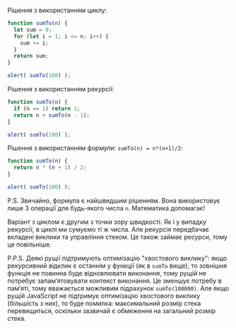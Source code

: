 Рішення з використанням циклу:

```js run
function sumTo(n) {
  let sum = 0;
  for (let i = 1; i <= n; i++) {
    sum += i;
  }
  return sum;
}

alert( sumTo(100) );
```

Рішення з використанням рекурсії:

```js run
function sumTo(n) {
  if (n == 1) return 1;
  return n + sumTo(n - 1);
}

alert( sumTo(100) );
```

Рішення з використанням формули: `sumTo(n) = n*(n+1)/2`:

```js run
function sumTo(n) {
  return n * (n + 1) / 2;
}

alert( sumTo(100) );
```

P.S. Звичайно, формула є найшвидшим рішенням. Вона використовує лише 3 операції для будь-якого числа `n`. Математика допомагає!

Варіант з циклом є другим з точки зору швидкості. Як і у випадку рекурсії, в циклі ми сумуємо ті ж числа. Але рекурсія передбачає вкладені виклики та управління стеком. Це також займає ресурси, тому це повільніше.

P.P.S. Деякі рущії підтримують оптимізацію "хвостового виклику": якщо рекурсивний відклик є останнім у функції (як в `sumTo` вище), то зовнішня функція не повинна буде відновлювати виконання, тому рущій не потребує запам’ятовувати контекст виконання. Це зменшує потребу в пам’яті, тому вважається можливим підрахунок `sumTo(100000)`. Але якщо рущій JavaScript не підтримує оптимізацію хвостового виклику (більшість з них), то буде помилка: максимальний розмір стека перевищиться, оскільки зазвичай є обмеження на загальний розмір стека.
